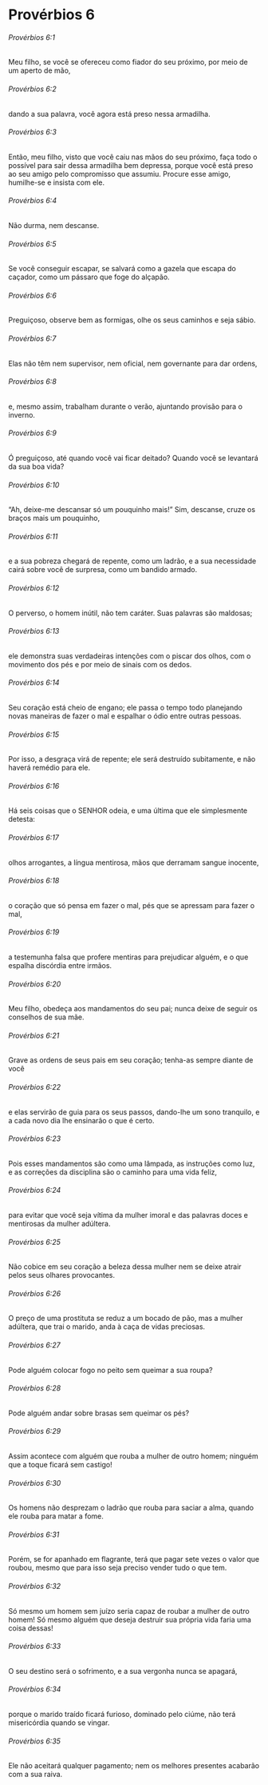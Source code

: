 # Provérbios 6

###### Provérbios 6:1

Meu filho, se você se ofereceu como fiador do seu próximo, por meio de um aperto de mão,

###### Provérbios 6:2

dando a sua palavra, você agora está preso nessa armadilha.

###### Provérbios 6:3

Então, meu filho, visto que você caiu nas mãos do seu próximo, faça todo o possível para sair dessa armadilha bem depressa, porque você está preso ao seu amigo pelo compromisso que assumiu. Procure esse amigo, humilhe-se e insista com ele.

###### Provérbios 6:4

Não durma, nem descanse.

###### Provérbios 6:5

Se você conseguir escapar, se salvará como a gazela que escapa do caçador, como um pássaro que foge do alçapão.

###### Provérbios 6:6

Preguiçoso, observe bem as formigas, olhe os seus caminhos e seja sábio.

###### Provérbios 6:7

Elas não têm nem supervisor, nem oficial, nem governante para dar ordens,

###### Provérbios 6:8

e, mesmo assim, trabalham durante o verão, ajuntando provisão para o inverno.

###### Provérbios 6:9

Ó preguiçoso, até quando você vai ficar deitado? Quando você se levantará da sua boa vida?

###### Provérbios 6:10

“Ah, deixe-me descansar só um pouquinho mais!” Sim, descanse, cruze os braços mais um pouquinho,

###### Provérbios 6:11

e a sua pobreza chegará de repente, como um ladrão, e a sua necessidade cairá sobre você de surpresa, como um bandido armado.

###### Provérbios 6:12

O perverso, o homem inútil, não tem caráter. Suas palavras são maldosas;

###### Provérbios 6:13

ele demonstra suas verdadeiras intenções com o piscar dos olhos, com o movimento dos pés e por meio de sinais com os dedos.

###### Provérbios 6:14

Seu coração está cheio de engano; ele passa o tempo todo planejando novas maneiras de fazer o mal e espalhar o ódio entre outras pessoas.

###### Provérbios 6:15

Por isso, a desgraça virá de repente; ele será destruído subitamente, e não haverá remédio para ele.

###### Provérbios 6:16

Há seis coisas que o SENHOR odeia, e uma última que ele simplesmente detesta:

###### Provérbios 6:17

olhos arrogantes, a língua mentirosa, mãos que derramam sangue inocente,

###### Provérbios 6:18

o coração que só pensa em fazer o mal, pés que se apressam para fazer o mal,

###### Provérbios 6:19

a testemunha falsa que profere mentiras para prejudicar alguém, e o que espalha discórdia entre irmãos.

###### Provérbios 6:20

Meu filho, obedeça aos mandamentos do seu pai; nunca deixe de seguir os conselhos de sua mãe.

###### Provérbios 6:21

Grave as ordens de seus pais em seu coração; tenha-as sempre diante de você

###### Provérbios 6:22

e elas servirão de guia para os seus passos, dando-lhe um sono tranquilo, e a cada novo dia lhe ensinarão o que é certo.

###### Provérbios 6:23

Pois esses mandamentos são como uma lâmpada, as instruções como luz, e as correções da disciplina são o caminho para uma vida feliz,

###### Provérbios 6:24

para evitar que você seja vítima da mulher imoral e das palavras doces e mentirosas da mulher adúltera.

###### Provérbios 6:25

Não cobice em seu coração a beleza dessa mulher nem se deixe atrair pelos seus olhares provocantes.

###### Provérbios 6:26

O preço de uma prostituta se reduz a um bocado de pão, mas a mulher adúltera, que trai o marido, anda à caça de vidas preciosas.

###### Provérbios 6:27

Pode alguém colocar fogo no peito sem queimar a sua roupa?

###### Provérbios 6:28

Pode alguém andar sobre brasas sem queimar os pés?

###### Provérbios 6:29

Assim acontece com alguém que rouba a mulher de outro homem; ninguém que a toque ficará sem castigo!

###### Provérbios 6:30

Os homens não desprezam o ladrão que rouba para saciar a alma, quando ele rouba para matar a fome.

###### Provérbios 6:31

Porém, se for apanhado em flagrante, terá que pagar sete vezes o valor que roubou, mesmo que para isso seja preciso vender tudo o que tem.

###### Provérbios 6:32

Só mesmo um homem sem juízo seria capaz de roubar a mulher de outro homem! Só mesmo alguém que deseja destruir sua própria vida faria uma coisa dessas!

###### Provérbios 6:33

O seu destino será o sofrimento, e a sua vergonha nunca se apagará,

###### Provérbios 6:34

porque o marido traído ficará furioso, dominado pelo ciúme, não terá misericórdia quando se vingar.

###### Provérbios 6:35

Ele não aceitará qualquer pagamento; nem os melhores presentes acabarão com a sua raiva.

